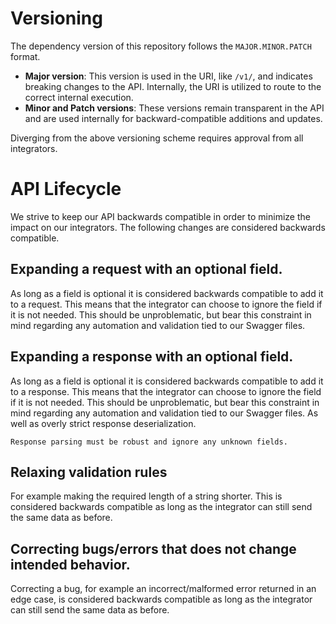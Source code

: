 
# Versioning

The dependency version of this repository follows the `MAJOR.MINOR.PATCH` format.

* **Major version**: This version is used in the URI, like `/v1/`, and indicates breaking changes to the API. Internally, the URI is utilized to route to the correct internal execution.
* **Minor and Patch versions**: These versions remain transparent in the API and are used internally for backward-compatible additions and updates.

Diverging from the above versioning scheme requires approval from all integrators.

# API Lifecycle

We strive to keep our API backwards compatible in order to minimize the impact on our integrators.
The following changes are considered backwards compatible.

## Expanding a request with an optional field.

As long as a field is optional it is considered backwards compatible to add it to a request. This means that the integrator can choose to ignore the field if it is not needed.
This should be unproblematic, but bear this constraint in mind regarding any automation and validation tied to our Swagger files.

## Expanding a response with an optional field.

As long as a field is optional it is considered backwards compatible to add it to a response. This means that the integrator can choose to ignore the field if it is not needed.
This should be unproblematic, but bear this constraint in mind regarding any automation and validation tied to our Swagger files. As well as overly strict response deserialization.

`Response parsing must be robust and ignore any unknown fields.`

## Relaxing validation rules
For example making the required length of a string shorter. This is considered backwards compatible as long as the integrator can still send the same data as before.

## Correcting bugs/errors that does not change intended behavior.

Correcting a bug, for example an incorrect/malformed error returned in an edge case, is considered backwards compatible as long as the integrator can still send the same data as before.
